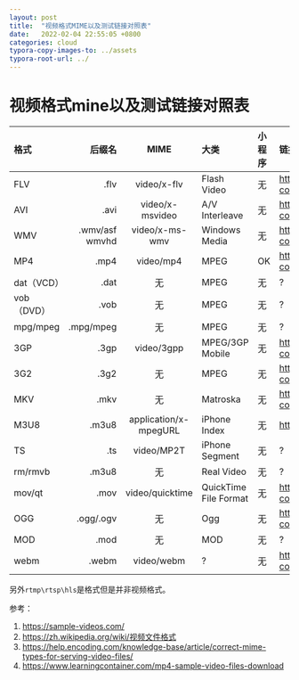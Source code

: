 ```yaml
---
layout: post
title:  "视频格式MIME以及测试链接对照表"
date:   2022-02-04 22:55:05 +0800
categories: cloud
typora-copy-images-to: ../assets
typora-root-url: ../
---
```


# 视频格式mine以及测试链接对照表
| 格式 | 后缀名 | MIME | 大类 | 小程序 | 链接 |
| :---- | ----: | :----: | :---- | :---- | :---- |
| FLV | .flv | video/x-flv | Flash Video |  无 | https://www.learningcontainer.com/wp-content/uploads/2020/05/sample-flv-file.flv |
| AVI | .avi | video/x-msvideo | A/V Interleave |  无 | https://www.learningcontainer.com/wp-content/uploads/2020/05/sample-avi-file.avi |
| WMV | .wmv/asf wmvhd | video/x-ms-wmv | Windows Media |  无 | https://www.learningcontainer.com/wp-content/uploads/2020/05/sample-wmv-file.wmv |
| MP4 | .mp4 | video/mp4 | MPEG | OK | https://www.learningcontainer.com/wp-content/uploads/2020/05/sample-mp4-file.mp4 |
| dat（VCD） | .dat | 无 | MPEG |  无 | ? |
| vob（DVD） | .vob | 无 | MPEG |  无 | ? |
| mpg/mpeg | .mpg/mpeg | 无 | MPEG |  无 | ? |
| 3GP | .3gp | video/3gpp | MPEG/3GP Mobile |  无 | https://www.learningcontainer.com/wp-content/uploads/2020/05/sample-3gp-file.3gp |
| 3G2 | .3g2 | 无 | MPEG |  无 | https://www.learningcontainer.com/wp-content/uploads/2020/05/sample-3g2-file.3g2 |
| MKV | .mkv | 无 | Matroska |  无 | https://www.learningcontainer.com/wp-content/uploads/2020/05/sample-mkv-file.mkv |
| M3U8 | .m3u8 | application/x-mpegURL | iPhone Index |  无 | http://devimages.apple.com/iphone/samples/bipbop/bipbopall.m3u8 |
| TS | .ts | video/MP2T | iPhone Segment |  无 | ? |
| rm/rmvb | .m3u8 | 无 | Real Video |  无 | ? |
| mov/qt | .mov | video/quicktime | QuickTime File Format |  无 | https://www.learningcontainer.com/wp-content/uploads/2020/05/sample-mov-file.mov |
| OGG | .ogg/.ogv | 无 | Ogg |  无 | https://www.learningcontainer.com/wp-content/uploads/2020/05/sample-ogv-file.ogv |
| MOD | .mod | 无 | MOD |  无 | ? |
| webm | .webm | video/webm | ? |  无 |  https://www.learningcontainer.com/wp-content/uploads/2020/05/sample-webm-file.webm


另外`rtmp\rtsp\hls`是格式但是并非视频格式。

参考：
1. https://sample-videos.com/
2. https://zh.wikipedia.org/wiki/视频文件格式
3. https://help.encoding.com/knowledge-base/article/correct-mime-types-for-serving-video-files/
4. https://www.learningcontainer.com/mp4-sample-video-files-download
